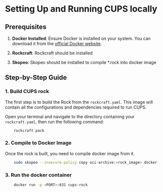 # Setting Up and Running CUPS locally

## Prerequisites

1. **Docker Installed**: Ensure Docker is installed on your system. You can download it from the [official Docker website](https://www.docker.com/get-started).

2. **Rockcraft**: Rockcraft should be installed

3. **Skopeo**: Skopeo should be installed to compile *.rock into docker image

## Step-by-Step Guide

### 1. Build CUPS rock

The first step is to build the Rock from the `rockcraft.yaml`. This image will contain all the configurations and dependencies required to run CUPS.

Open your terminal and navigate to the directory containing your `rockcraft.yaml`, then run the following command:

```bash
    rockcraft pack
```

### 2. Compile to Docker Image

Once the rock is built, you need to compile docker image from it.

```bash
    sudo skopeo --insecure-policy copy oci-archive:<rock_image> docker-daemon:cups-rock:latest
```

### 3. Run the docker container

```bash
    docker run -p <PORT>:631 cups-rock
```